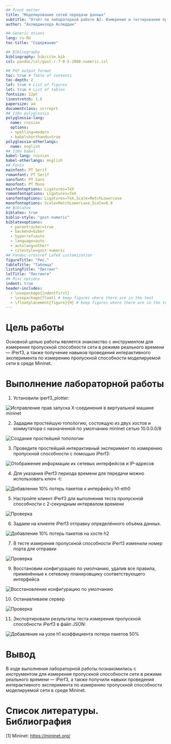 ```yaml
---
## Front matter
title: "Моделирование сетей передачи данных"
subtitle: "Отчёт по лабораторной работе №2: Измерение и тестирование пропускной способности сети.Интерактивный эксперимент"
author: "Ахлиддинзода Аслиддин"

## Generic otions
lang: ru-RU
toc-title: "Содержание"

## Bibliography
bibliography: bib/cite.bib
csl: pandoc/csl/gost-r-7-0-5-2008-numeric.csl

## Pdf output format
toc: true # Table of contents
toc-depth: 2
lof: true # List of figures
lot: true # List of tables
fontsize: 12pt
linestretch: 1.5
papersize: a4
documentclass: scrreprt
## I18n polyglossia
polyglossia-lang:
  name: russian
  options:
  - spelling=modern
  - babelshorthands=true
polyglossia-otherlangs:
  name: english
## I18n babel
babel-lang: russian
babel-otherlangs: english
## Fonts
mainfont: PT Serif
romanfont: PT Serif
sansfont: PT Sans
monofont: PT Mono
mainfontoptions: Ligatures=TeX
romanfontoptions: Ligatures=TeX
sansfontoptions: Ligatures=TeX,Scale=MatchLowercase
monofontoptions: Scale=MatchLowercase,Scale=0.9
## Biblatex
biblatex: true
biblio-style: "gost-numeric"
biblatexoptions:
  - parentracker=true
  - backend=biber
  - hyperref=auto
  - language=auto
  - autolang=other*
  - citestyle=gost-numeric
## Pandoc-crossref LaTeX customization
figureTitle: "Рис."
tableTitle: "Таблица"
listingTitle: "Листинг"
lolTitle: "Листинги"
## Misc options
indent: true
header-includes:
  - \usepackage{indentfirst}
  - \usepackage{float} # keep figures where there are in the text
  - \floatplacement{figure}{H} # keep figures where there are in the text
---
```

# Цель работы

Основной целью работы является знакомство с инструментом для измерения
пропускной способности сети в режиме реального времени — iPerf3, а также
получение навыков проведения интерактивного эксперимента по измерению
пропускной способности моделируемой сети в среде Mininet.

# Выполнение лабораторной работы

1. Установили iperf3_plotter:

![Исправление прав запуска X-соединения в виртуальной машине mininet](image/1.PNG)

2. Зададим простейшую топологию, состоящую из двух хостов и коммутатора с назначенной по умолчанию mininet сетью 10.0.0.0/8

![Создание простейшей топологии](image/2.PNG)

3. Проведите простейший интерактивный эксперимент по измерению пропускной способности с помощью iPerf3:

![Отображение информации их сетевых интерфейсов и IP-адресов](image/3.PNG)


4. Для указания iPerf3 периода времени для передачи можно использовать ключ -t:

![Добавление 10% потерь пакетов к интерфейсу h1-eth0](image/5.PNG)

5. Настройте клиент iPerf3 для выполнения теста пропускной способности с 2-секундным интервалом времени

![Проверка](image/6.PNG)

6. Задаем на клиенте iPerf3 отправку определённого объёма данных.

![Добавление 10% потерь пакетов на хосте h2](image/7.PNG)

7. В тесте измерения пропускной способности iPerf3 изменили номер порта для отправки

![Проверка](image/8.PNG)

9. Восстановим конфигурацию по умолчанию, удалив все правила, применённые к сетевому планировщику соответствующего интерфейса

![Восстановление конфигурацию по умолчанию](image/9.PNG)

10. Останавливаем сервер

![Проверка](image/10.PNG)

11. Экспортировали результаты теста измерения пропускной способности iPerf3
в файл JSON:


![Добавление на узле h1 коэффициента потери пакетов 50%](image/12.PNG)


# Вывод

В ходе выполнения лабораторной работы познакомились с инструментом для измерения
пропускной способности сети в режиме реального времени — iPerf3, а также
получили навыки проведения интерактивного эксперимента по измерению
пропускной способности моделируемой сети в среде Mininet.


# Список литературы. Библиография

[1] Mininet: https://mininet.org/